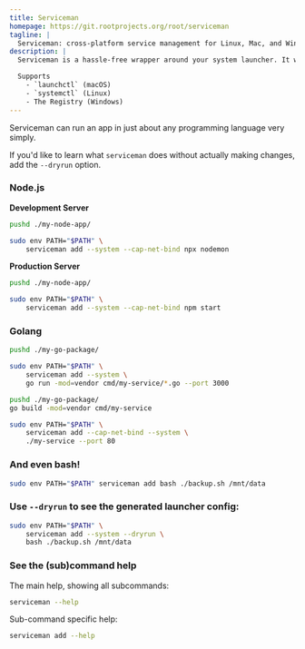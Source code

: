 ```yaml
---
title: Serviceman
homepage: https://git.rootprojects.org/root/serviceman
tagline: |
  Serviceman: cross-platform service management for Linux, Mac, and Windows.
description: |
  Serviceman is a hassle-free wrapper around your system launcher. It works with the default system launcher to make it easy to start _user_- and _system_-level services, such as webservers, backup scripts, network and system tools, etc.

  Supports
    - `launchctl` (macOS)
    - `systemctl` (Linux)
    - The Registry (Windows)
---
```


Serviceman can run an app in just about any programming language very simply.

If you'd like to learn what `serviceman` does without actually making changes,
add the `--dryrun` option.

### Node.js

**Development Server**

```bash
pushd ./my-node-app/

sudo env PATH="$PATH" \
    serviceman add --system --cap-net-bind npx nodemon
```

**Production Server**

```bash
pushd ./my-node-app/

sudo env PATH="$PATH" \
    serviceman add --system --cap-net-bind npm start
```

### Golang

```bash
pushd ./my-go-package/

sudo env PATH="$PATH" \
    serviceman add --system \
    go run -mod=vendor cmd/my-service/*.go --port 3000
```

```bash
pushd ./my-go-package/
go build -mod=vendor cmd/my-service

sudo env PATH="$PATH" \
    serviceman add --cap-net-bind --system \
    ./my-service --port 80
```

### And even bash!

```bash
sudo env PATH="$PATH" serviceman add bash ./backup.sh /mnt/data
```

### Use `--dryrun` to see the generated launcher config:

```bash
sudo env PATH="$PATH" \
    serviceman add --system --dryrun \
    bash ./backup.sh /mnt/data
```

### See the (sub)command help

The main help, showing all subcommands:

```bash
serviceman --help
```

Sub-command specific help:

```bash
serviceman add --help
```
